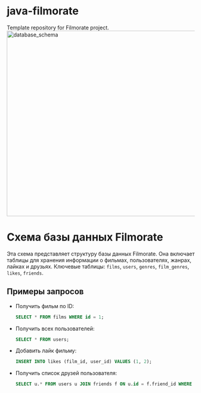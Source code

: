# java-filmorate
Template repository for Filmorate project.
<img width="719" height="496" alt="database_schema" src="https://github.com/user-attachments/assets/77a16f0e-14cc-4355-bd2a-b5e0d0e6413a" />

# Схема базы данных Filmorate
Эта схема представляет структуру базы данных Filmorate.  Она включает таблицы для хранения информации о фильмах, пользователях, жанрах, лайках и друзьях.  Ключевые таблицы: `films`, `users`, `genres`, `film_genres`, `likes`, `friends`.

## Примеры запросов

*   Получить фильм по ID:

    ```sql
    SELECT * FROM films WHERE id = 1;
    ```

*   Получить всех пользователей:

    ```sql
    SELECT * FROM users;
    ```

*   Добавить лайк фильму:

    ```sql
    INSERT INTO likes (film_id, user_id) VALUES (1, 2);
    ```

*   Получить список друзей пользователя:

    ```sql
    SELECT u.* FROM users u JOIN friends f ON u.id = f.friend_id WHERE f.user_id = 1 AND f.status = 'подтверждена';
    ```
